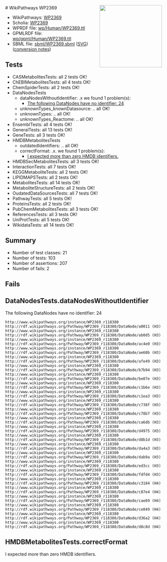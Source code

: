 <img style="float: right; width: 200px" src="../logo.png" />
# WikiPathways WP2369

* WikiPathways: [WP2369](https://identifiers.org/wikipathways:WP2369)
* Scholia: [WP2369](https://scholia.toolforge.org/wikipathways/WP2369)
* WPRDF file: [wp/Human/WP2369.ttl](../wp/Human/WP2369.ttl)
* GPMLRDF file: [wp/gpml/Human/WP2369.ttl](../wp/gpml/Human/WP2369.ttl)
* SBML file: [sbml/WP2369.sbml](../sbml/WP2369.sbml) ([SVG](../sbml/WP2369.svg)) ([conversion notes](../sbml/WP2369.txt))

## Tests
* CASMetabolitesTests: all 2 tests OK!
* ChEBIMetabolitesTests: all 4 tests OK!
* ChemSpiderTests: all 2 tests OK!
* DataNodesTests
    * dataNodesWithoutIdentifier: .x we found 1 problem(s):
        * [The following DataNodes have no identifier: 24](#8792c4b3)
    * unknownTypes_knownDatasource: .. all OK!
    * unknownTypes: .. all OK!
    * unknownTypes_Reactome: .. all OK!
* EnsemblTests: all 4 tests OK!
* GeneralTests: all 13 tests OK!
* GeneTests: all 3 tests OK!
* HMDBMetabolitesTests
    * outdatedIdentifiers: .. all OK!
    * correctFormat: .x. we found 1 problem(s):
        * [I expected more than zero HMDB identifiers.](#ad154c1e)
* HMDBSecMetabolitesTests: all 3 tests OK!
* InteractionTests: all 7 tests OK!
* KEGGMetaboliteTests: all 2 tests OK!
* LIPIDMAPSTests: all 2 tests OK!
* MetabolitesTests: all 14 tests OK!
* MetaboliteStructureTests: all 2 tests OK!
* OudatedDataSourcesTests: all 7 tests OK!
* PathwayTests: all 5 tests OK!
* ProteinsTests: all 2 tests OK!
* PubChemMetabolitesTests: all 3 tests OK!
* ReferencesTests: all 3 tests OK!
* UniProtTests: all 5 tests OK!
* WikidataTests: all 14 tests OK!


## Summary

* Number of test classes: 21
* Number of tests: 103
* Number of assertions: 207
* Number of fails: 2

## Fails

<a name="8792c4b3" />

## DataNodesTests.dataNodesWithoutIdentifier

The following DataNodes have no identifier: 24
```
http://www.wikipathways.org/instance/WP2369_r118380 http://rdf.wikipathways.org/Pathway/WP2369_r118380/DataNode/a0011 (H3)
http://www.wikipathways.org/instance/WP2369_r118380 http://rdf.wikipathways.org/Pathway/WP2369_r118380/DataNode/ab0d5 (H3)
http://www.wikipathways.org/instance/WP2369_r118380 http://rdf.wikipathways.org/Pathway/WP2369_r118380/DataNode/ac4e0 (H3)
http://www.wikipathways.org/instance/WP2369_r118380 http://rdf.wikipathways.org/Pathway/WP2369_r118380/DataNode/ae60b (H3)
http://www.wikipathways.org/instance/WP2369_r118380 http://rdf.wikipathways.org/Pathway/WP2369_r118380/DataNode/afe49 (H3)
http://www.wikipathways.org/instance/WP2369_r118380 http://rdf.wikipathways.org/Pathway/WP2369_r118380/DataNode/b7b94 (H3)
http://www.wikipathways.org/instance/WP2369_r118380 http://rdf.wikipathways.org/Pathway/WP2369_r118380/DataNode/be07e (H3)
http://www.wikipathways.org/instance/WP2369_r118380 http://rdf.wikipathways.org/Pathway/WP2369_r118380/DataNode/c1b6e (H3)
http://www.wikipathways.org/instance/WP2369_r118380 http://rdf.wikipathways.org/Pathway/WP2369_r118380/DataNode/c1ea3 (H3)
http://www.wikipathways.org/instance/WP2369_r118380 http://rdf.wikipathways.org/Pathway/WP2369_r118380/DataNode/c738f (H3)
http://www.wikipathways.org/instance/WP2369_r118380 http://rdf.wikipathways.org/Pathway/WP2369_r118380/DataNode/c78b7 (H3)
http://www.wikipathways.org/instance/WP2369_r118380 http://rdf.wikipathways.org/Pathway/WP2369_r118380/DataNode/ca6db (H3)
http://www.wikipathways.org/instance/WP2369_r118380 http://rdf.wikipathways.org/Pathway/WP2369_r118380/DataNode/d4975 (H3)
http://www.wikipathways.org/instance/WP2369_r118380 http://rdf.wikipathways.org/Pathway/WP2369_r118380/DataNode/d8b1d (H3)
http://www.wikipathways.org/instance/WP2369_r118380 http://rdf.wikipathways.org/Pathway/WP2369_r118380/DataNode/da4a3 (H3)
http://www.wikipathways.org/instance/WP2369_r118380 http://rdf.wikipathways.org/Pathway/WP2369_r118380/DataNode/dab9a (H3)
http://www.wikipathways.org/instance/WP2369_r118380 http://rdf.wikipathways.org/Pathway/WP2369_r118380/DataNode/ed3cc (H3)
http://www.wikipathways.org/instance/WP2369_r118380 http://rdf.wikipathways.org/Pathway/WP2369_r118380/DataNode/fdfd4 (H3)
http://www.wikipathways.org/instance/WP2369_r118380 http://rdf.wikipathways.org/Pathway/WP2369_r118380/DataNode/c3184 (H4)
http://www.wikipathways.org/instance/WP2369_r118380 http://rdf.wikipathways.org/Pathway/WP2369_r118380/DataNode/c87e4 (H4)
http://www.wikipathways.org/instance/WP2369_r118380 http://rdf.wikipathways.org/Pathway/WP2369_r118380/DataNode/cae69 (H4)
http://www.wikipathways.org/instance/WP2369_r118380 http://rdf.wikipathways.org/Pathway/WP2369_r118380/DataNode/ce049 (H4)
http://www.wikipathways.org/instance/WP2369_r118380 http://rdf.wikipathways.org/Pathway/WP2369_r118380/DataNode/d36a2 (H4)
http://www.wikipathways.org/instance/WP2369_r118380 http://rdf.wikipathways.org/Pathway/WP2369_r118380/DataNode/d8c8d (H4)
```

<a name="ad154c1e" />

## HMDBMetabolitesTests.correctFormat

I expected more than zero HMDB identifiers.
